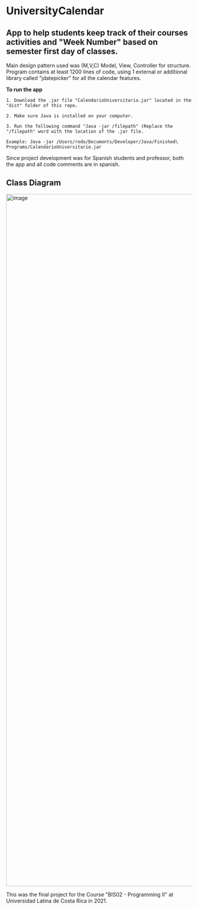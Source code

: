 # UniversityCalendar
## App to help students keep track of their courses activities and "Week Number" based on semester first day of classes. 

Main design pattern used was (M,V,C) Model, View, Controller for structure. Program contains at least 1200 lines of code, using 1 external or additional library called "jdatepicker" for all the calendar features. 

**To run the app**

    1. Download the .jar file "CalendarioUniversitario.jar" located in the "dist" folder of this repo. 

    2. Make sure Java is installed on your computer. 

    3. Run the following command "Java -jar /filepath" (Replace the "/filepath" word with the location of the .jar file.

    Example: Java -jar /Users/rodo/Documents/Developer/Java/Finished\ Programs/CalendarioUniversitario.jar


Since project development was for Spanish students and professor, both the app and all code comments are in spanish.

## Class Diagram
<img width="1870" alt="image" src="https://github.com/RodoJML/UniversityCalendar/assets/63088555/dda6dfa8-98e0-4e51-8d16-005f38c801e8">

This was the final project for the Course "BIS02 - Programming II" at Universidad Latina de Costa Rica in 2021.
